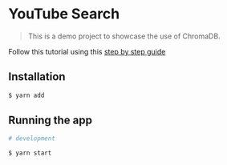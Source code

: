 # YouTube Search

> This is a demo project to showcase the use of ChromaDB.

Follow this tutorial using this [step by step guide](https://medium.com/@kenzic/building-a-youtube-search-app-with-chromadb-0c1f2996d96c)

## Installation

```bash
$ yarn add
```

## Running the app

```bash
# development

$ yarn start
```
